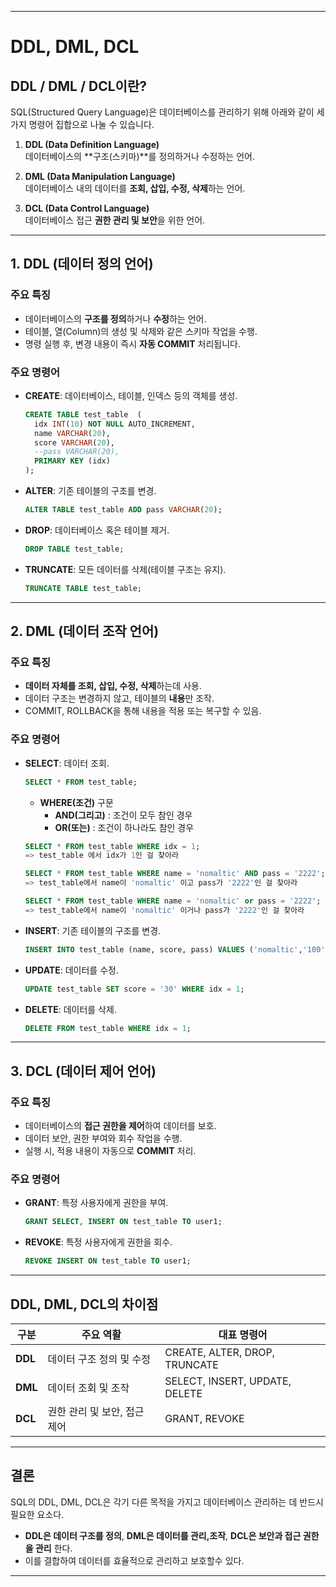 <hr />

# DDL, DML, DCL

## DDL / DML / DCL이란?
SQL(Structured Query Language)은 데이터베이스를 관리하기 위해 아래와 같이 세 가지 명령어 집합으로 나눌 수 있습니다.

1. **DDL (Data Definition Language)**  
   데이터베이스의 **구조(스키마)**를 정의하거나 수정하는 언어.
   
2. **DML (Data Manipulation Language)**  
   데이터베이스 내의 데이터를 **조회, 삽입, 수정, 삭제**하는 언어.
   
3. **DCL (Data Control Language)**  
   데이터베이스 접근 **권한 관리 및 보안**을 위한 언어.

---

## 1. DDL (데이터 정의 언어)

### 주요 특징
- 데이터베이스의 **구조를 정의**하거나 **수정**하는 언어.
- 테이블, 열(Column)의 생성 및 삭제와 같은 스키마 작업을 수행.
- 명령 실행 후, 변경 내용이 즉시 **자동 COMMIT** 처리됩니다.

### 주요 명령어
- **CREATE**: 데이터베이스, 테이블, 인덱스 등의 객체를 생성.  

  ```sql
  CREATE TABLE test_table  (
    idx INT(10) NOT NULL AUTO_INCREMENT,
    name VARCHAR(20),
    score VARCHAR(20),
    --pass VARCHAR(20),
    PRIMARY KEY (idx)
  );
  ```

- **ALTER**: 기존 테이블의 구조를 변경.  

  ```sql
  ALTER TABLE test_table ADD pass VARCHAR(20);
  ```

- **DROP**: 데이터베이스 혹은 테이블 제거.

  ```sql
  DROP TABLE test_table;
  ```

- **TRUNCATE**: 모든 데이터를 삭제(테이블 구조는 유지).

  ```sql
  TRUNCATE TABLE test_table;
  ```

---

## 2. DML (데이터 조작 언어)

### 주요 특징
- **데이터 자체를 조회, 삽입, 수정, 삭제**하는데 사용.
- 데이터 구조는 변경하지 않고, 테이블의 **내용**만 조작.
- COMMIT, ROLLBACK을 통해 내용을 적용 또는 복구할 수 있음.


### 주요 명령어
- **SELECT**: 데이터 조회.  

  ```sql
  SELECT * FROM test_table;
  ```
  - **WHERE(조건)** 구문
    - **AND(그리고)** : 조건이 모두 참인 경우
    - **OR(또는)** : 조건이 하나라도 참인 경우
  
  ```sql
  SELECT * FROM test_table WHERE idx = 1;
  => test_table 에서 idx가 1인 걸 찾아라

  SELECT * FROM test_table WHERE name = 'nomaltic' AND pass = '2222';
  => test_table에서 name이 'nomaltic' 이고 pass가 '2222'인 걸 찾아라

  SELECT * FROM test_table WHERE name = 'nomaltic' or pass = '2222';
  => test_table에서 name이 'nomaltic' 이거나 pass가 '2222'인 걸 찾아라
  ```

- **INSERT**: 기존 테이블의 구조를 변경.  

  ```sql
  INSERT INTO test_table (name, score, pass) VALUES ('nomaltic','100','1234');
  ```

- **UPDATE**: 데이터를 수정.

  ```sql
  UPDATE test_table SET score = '30' WHERE idx = 1;
  ```

- **DELETE**: 데이터를 삭제.

  ```sql
  DELETE FROM test_table WHERE idx = 1;
  ```

---

## 3. DCL (데이터 제어 언어)

### 주요 특징
- 데이터베이스의 **접근 권한을 제어**하여 데이터를 보호.
- 데이터 보안, 권한 부여와 회수 작업을 수행.
- 실행 시, 적용 내용이 자동으로 **COMMIT** 처리.


### 주요 명령어
- **GRANT**: 특정 사용자에게 권한을 부여.  

  ```sql
  GRANT SELECT, INSERT ON test_table TO user1;
  ```

- **REVOKE**: 특정 사용자에게 권한을 회수.

  ```sql
  REVOKE INSERT ON test_table TO user1;
  ```

---

## DDL, DML, DCL의 차이점

| **구분**             | **주요 역활**                              | **대표 명령어**                                |
|----------------------|---------------------------------------|------------------------------------------|
| **DDL**             | 데이터 구조 정의 및 수정               | CREATE, ALTER, DROP, TRUNCATE        |
| **DML**         | 데이터 조회 및 조작            | SELECT, INSERT, UPDATE, DELETE             |
| **DCL**             | 권한 관리 및 보안, 접근 제어            | GRANT, REVOKE      |

---

## 결론
SQL의 DDL, DML, DCL은 각기 다른 목적을 가지고 데이터베이스 관리하는 데 반드시 필요한 요소다.

- **DDL은 데이터 구조를 정의**, **DML은 데이터를 관리,조작**, **DCL은 보안과 접근 권한을 관리** 한다.
- 이를 결합하여 데이터를 효율적으로 관리하고 보호할수 있다.

<hr />